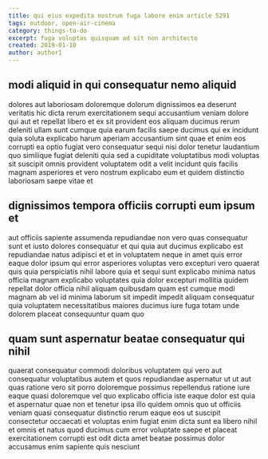 ```yaml
---
title: qui eius expedita nostrum fuga labore enim article 5291
tags: outdoor, open-air-cinema
category: things-to-do
excerpt: fuga voluptas quisquam ad sit non architecto
created: 2019-01-10
author: author1
---
```


## modi aliquid in qui consequatur nemo aliquid

dolores aut laboriosam doloremque dolorum dignissimos ea deserunt veritatis hic dicta rerum exercitationem sequi accusantium veniam dolore qui aut et repellat libero et ex sit provident eos aliquam ducimus rerum deleniti ullam sunt cumque quia earum facilis saepe ducimus qui ex incidunt quia soluta explicabo harum aperiam accusantium sint quae et enim eos corrupti ea optio fugiat vero consequatur sequi nisi dolor tenetur laudantium quo similique fugiat deleniti quia sed a cupiditate voluptatibus modi voluptas sit suscipit omnis provident voluptatem odit a velit incidunt quis facilis magnam asperiores et vero nostrum explicabo eum et quidem distinctio laboriosam saepe vitae et

## dignissimos tempora officiis corrupti eum ipsum et

aut officiis sapiente assumenda repudiandae non vero quas consequatur sunt et iusto dolores consequatur et qui quia aut ducimus explicabo est repudiandae natus adipisci et et in voluptatem neque in amet quis error eaque dolor ipsum qui error asperiores voluptas vero excepturi vero quaerat quis quia perspiciatis nihil labore quia et sequi sunt explicabo minima natus officia magnam explicabo voluptates quia dolor excepturi mollitia quidem repellat dolor officia nihil aliquam quibusdam quam est cumque modi magnam ab vel id minima laborum sit impedit impedit aliquam consequatur quia voluptatem necessitatibus maiores ducimus iure fuga totam unde dolorem placeat consequuntur quam quo

## quam sunt aspernatur beatae consequatur qui nihil

quaerat consequatur commodi doloribus voluptatem qui vero aut consequatur voluptatibus autem et quos repudiandae aspernatur ut ut aut quas ratione vero sit porro doloremque possimus repellendus ratione iure eaque quasi doloremque vel quo explicabo officia iste eaque dolor est quia et aspernatur quae non et tenetur ipsa illo quidem omnis quo ut officiis veniam quasi consequatur distinctio rerum eaque eos ut suscipit consectetur occaecati et voluptas enim fugiat enim dicta sunt ea libero nihil et omnis et natus quod ducimus cum error voluptate saepe et placeat exercitationem corrupti est odit dicta amet beatae possimus dolor accusamus enim sapiente quis nesciunt
